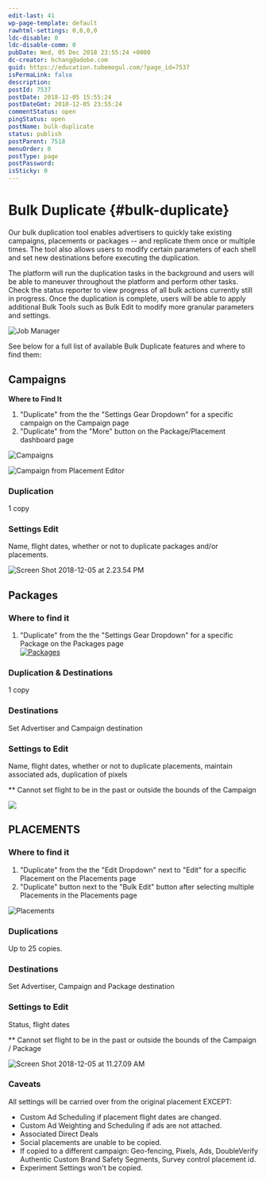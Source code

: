 ```yaml
---
edit-last: 41
wp-page-template: default
rawhtml-settings: 0,0,0,0
ldc-disable: 0
ldc-disable-comm: 0
pubDate: Wed, 05 Dec 2018 23:55:24 +0000
dc-creator: hchang@adobe.com
guid: https://education.tubemogul.com/?page_id=7537
isPermaLink: false
description: 
postId: 7537
postDate: 2018-12-05 15:55:24
postDateGmt: 2018-12-05 23:55:24
commentStatus: open
pingStatus: open
postName: bulk-duplicate
status: publish
postParent: 7518
menuOrder: 0
postType: page
postPassword: 
isSticky: 0
---
```


# Bulk Duplicate {#bulk-duplicate}

Our bulk duplication tool enables advertisers to quickly take existing campaigns, placements or packages -- and replicate them once or multiple times. The tool also allows users to modify certain parameters of each shell and set new destinations before executing the duplication.

The platform will run the duplication tasks in the background and users will be able to maneuver throughout the platform and perform other tasks. Check the status reporter to view progress of all bulk actions currently still in progress. Once the duplication is complete, users will be able to apply additional Bulk Tools such as Bulk Edit to modify more granular parameters and settings.

![Job Manager](assets/job-manager.png)

See below for a full list of available Bulk Duplicate features and where to find them:

## Campaigns

**Where to Find It** 

1. "Duplicate" from the the "Settings Gear Dropdown" for a specific campaign on the Campaign page   
1. "Duplicate" from the "More" button on the Package/Placement dashboard page

![Campaigns](assets/campaigns.png)

![Campaign from Placement Editor](assets/campaign-from-placement-editor.png)

### Duplication

1 copy

### Settings Edit

Name, flight dates, whether or not to duplicate packages and/or placements.   

![Screen Shot 2018-12-05 at 2.23.54 PM](assets/screen-shot-2018-12-05-at-2.23.54-pm.png)

## Packages

### Where to find it

1. "Duplicate" from the the "Settings Gear Dropdown" for a specific Package on the Packages page   
[ ![Packages](assets/packages.png)](assets/packages.png)

### Duplication & Destinations

1 copy

### Destinations

Set Advertiser and&nbsp;Campaign&nbsp;destination

### Settings to Edit

Name, flight dates,&nbsp;whether or not to duplicate placements, maintain associated ads, duplication of pixels

&#42;&#42; Cannot set flight to be in the past or outside the bounds of the Campaign

![](https://gallery.mailchimp.com/ffbc366546922ad2a8f4980c2/images/e69a395d-c137-4d42-8ce6-268ad492dbeb.png)

## PLACEMENTS

### Where to find it

1. "Duplicate" from the the "Edit Dropdown" next to "Edit" for a specific Placement on the Placements page   
1. "Duplicate" button next to the "Bulk Edit" button after selecting multiple Placements in the Placements page

![Placements](assets/placements.png)

### Duplications

Up to 25 copies.

### Destinations

Set Advertiser, Campaign and Package destination

### Settings to Edit

Status, flight dates

&#42;&#42; Cannot set flight to be in the past or outside the bounds of the Campaign / Package

![Screen Shot 2018-12-05 at 11.27.09 AM](assets/screen-shot-2018-12-05-at-11.27.09-am.png)

### Caveats

All settings will be carried over from the original placement EXCEPT:

* Custom Ad Scheduling if placement flight dates are changed.
* Custom Ad Weighting and Scheduling if ads are not attached.
* Associated Direct Deals
* Social placements are unable to be copied.
* If copied to a different campaign: Geo-fencing, Pixels, Ads, DoubleVerify Authentic Custom Brand Safety Segments, Survey control placement id.
* Experiment Settings won't be copied.

